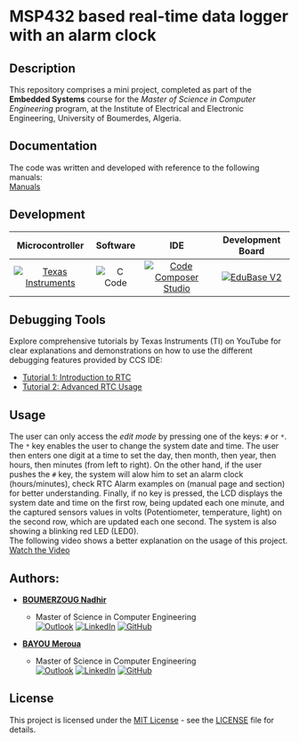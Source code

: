 # MSP432 based real-time data logger with an alarm clock
## **Description**
This repository comprises a mini project, completed as part of the **Embedded Systems** course for the *Master of Science in Computer Engineering* program, at the Institute of Electrical and Electronic Engineering, University of Boumerdes, Algeria.<br>

## **Documentation**
The code was written and developed with reference to the following manuals: <br>
[Manuals](https://github.com/nadirboumerzoug/MS432_data_logger_system/tree/master/Manuals)


## **Development**
| Microcontroller | Software | IDE   | Development Board |
| :---:           | :---:    | :---: | :----------------:|
|[![Texas Instruments](https://img.shields.io/static/v1?label=&message=MSP432&labelColor=white&logoWidth=40&logoHeight=40&logo=data:image/png;base64,iVBORw0KGgoAAAANSUhEUgAAAGwAAAAoCAYAAAAbrx%2B3AAAKYklEQVR42u1aA5B0ORDOzpvV%2FDNr2zv4bfNs27Zt27Zt27Zt2%2Fbd99V2159Lvdm9mdNs1euqrnlJOnlJf0mnu9%2BYgAIK6P%2BkyuLixqVqyjdyuWNIwTATUO7RmLLorNvHpn53eanqyk3N4KQAsDpjqhuKi5tNQLkPWMyYqmtHJT6%2FZUzyx2QkMsoElJuAnZDovH9Caem8tcbUALDPCFgqEhnXXFjYWRWJNKBrMTjPBJQbgJE3aK7dtypi6ieXRmePi8UmNxUWdmnbHWNTv142svedGeWxRU1uUAAYwdijq%2FlcPm%2FeUn%2F4zLLYEq7MkjXlG5j%2FlwLA9upquWTj5rpDY%2FD6LxjR8zLrFqgqX3FUNDqD9VeOjH%2BkskvXlG9o%2Fj8KALsNpo53lDocLLOed5d0KbppTPI7ld%2BgsW4vE9A%2FT3EEwhcM73nF5ctG9L5rA3bOsO7njNCkkpL5WXf1qPhHKIZYN7YsOtOWv3h4zxtRuP3Gn4rAZQMz90ZALuWfN6z7BVF0Wsbp%2BeHSEb3vTy%2BLLbZWY82urDu0p%2B36UbHiSayHx%2FiF22evzuYLfV%2BY711UUBD%2B7S%2FwNxAvcboH1BUtSF0xIv7%2BQKCROwoLew7qab2az%2Bs31e25RkP1Dulk9%2B1svtTndWXhsHdlKBTawvO8NcCrA8BbAc7v4M%2B1Du0b4vdUzzOrBAj5EF1znJR3%2BgPr%2BtGJL3hArhRwp5bHFjlEwBN2nJTmi%2FzMoRunhcOhfQgYgHvFqh4ip6uJvw5rrOfW50vfAqfes19njZGWZIyo9CXnHtHj6w%2BwUxKdD9cXFbXi%2BTc6HdVDTN3VI%2BMfppPfqrXhaDMw%2BQKGk7U46r4D%2F%2Boy5F6FSCFO4S4o%2FyT176NO02RtKH8B%2FhZj74lyufWuvfvGCD0loDtzMXMw%2Fr2Q%2BQH8C%2Fjr%2FPzwC8yHmxykostHznU2bh2b%2FOWSEb1vESCWj4i33co1NWLy2PYV7MC01LbtDcc4YP12WrLzEToi2QJGolJZD2B2oK8DngyFzgtTeTJ%2Fpe8BYk5%2FQDFlgf0rfpdwTw2BFYB%2FxxiznfZR3AD5Ye82PA8FV4Mn4H2ng9c1uUjzVZQucxuAgvn7amQsNoV1K9VXbUkgLkTs5bcrj%2Bxtv0XBOry37QamqlyZLAF7gvV4nOrTLaJi6HeH9H%2BAjq%2FchSc68gRy%2BXA4%2FDbb%2BgDzLrPbsTF27KsPHenzvpZcdkKSbUVFbVZV3inJrgcJyBr1tTvRHIE9OiBrN9bucuuY1E83jU5%2Bt2h15RoK6D8JGBS9GIp1wuNwMtyTWw%2B59%2BSkfQET9iLvQOMQgQUou3EMkf0Zz61zAfVWZr3M5WGaXFSPHpS50VllZYvrKboZATIA%2BkbLAOznqRUlC6jsPw2YwwRwZZ9hZqipg6K39mlPidlsIAAY%2Bxk5TfvbJhOn7mr3fZB9jLkEM8gohOD5WT%2FnYtOWhoMo8G8BRjcfxeFkgLUIeCHjEEDayFLyZ64J87zQ0bwT0XdZMs0hZQsLwx87HmMeTzDl6WxIPChygyuQ5%2F22vA9gv7UUFXW4sv%2F2HebQaMh9D2BPgZKflbFut9zxqHiNn6L9Y2U9kei3pshVOOPmycn9RpyUWWaQUR6yG9e6OUY6AP8yYNN8uk3RQBz9Xobs0zKPBPp8pd6lnL4N4Gy8o3GaEgN4MXmPcG0oX0xP1D28HF%2FmkTKDjBjQlB4bb7%2FDBg1BT9xkT7zsT%2BpTXPhDFi1FvS5A3gs%2BT%2Fh88D18pvMDJV8iyhxvmcetxTT%2BCPO3INzIN2jifN67EuXk9MyPfpvz1NGtxyY6kDGb5YGeZXKEGnhHgNcg04P6K4diydqKdQ%2FtbbuR%2BURx%2F7OlEVDmKRLrgM0i4oKvKHW%2BDAXPB4XuoWWaLp0bFL%2B7JXsafyF7kGsJILfpXLnQMagahrqd%2BAyAbgPfDT4Xc1mO4iZXCBM8WXba15KOCSiHiTttVwImdn4QUgBYBczEqmQfD61T2xzzOR7jbMfcXZ%2BJNQtLfULkfVlSTtN82lYR971KxillYKvtmpoSClOe9WK%2BelROTKUvMYUlfZah08FMSD%2FzHA0u4hzsPvbVorKS8hozwLqHWX2T0N2W0N1e%2BF1f1h3NADBOPnS8fXFLvaaC7pLkaQxcgPKFjFfoUrON6R9xBHpRPoNj0KGg6y1j%2FoLyB5JYfZ4ZDD6zDYO%2FBUfiDoz%2FqLjd32N%2Bm6m3J%2F0%2FJ5CO8peSoHppKhbvfUgzH2kSt1M5Z7JuPMZn7KP9wO%2FLPH%2BAI3K7yCyjMnRMbDWifJhkT7rlk9G30v9n6fOTlL%2FFeDdRz%2BhzKNdJx6hPr%2BGXOCeAvkBGJpFK0onJh8SJ1p13Kr01vbjFhd5c22W3LsndzkyC7hYuUHJ41%2BprQFsx0aoeIfqsYIT4bKWQ6sCTWRYX3qV63STiAZ5mKXYfNzzB%2B%2B6zksae7nSp%2B82JyQr5%2FU4%2BDXVZepGsijXf%2FPAnXC8tjYYR1FXf2kLHqkVA%2B360RKoPx6kZSQ82G8A%2BA39pRfoJFzA9iZJI9QmgxWxYmXXGP66MBdiyVn0V6wSIOM2nAPZUJoBxDXrK3JOUHjDbJLFdSADjiRDZX2mONbmc3wdYnrARwM72SSrnafjBOI9xpZuzzBgwmjg8TucJ00mi3PRnwIzEMmAxi5jYwW6QOQBgxgJsLfmsMQZyV8iCbuaUMgVMYqhvnVNWSAWBH%2BwPMKx%2FY4yxDn7XwzyuYT8bMN5pWOtz9rXhAGYGAIw0UbMtZCQy32W2hjrPHjAQYx7eJWqOsIDLFTDZKTuJzf%2Fd4l9Qv32mgNnMU80NoaYlC8DOo0m27zIJjn%2BmY5AWMLlLuUH5K1eCC1gTmdkZDYl4h2UIGOe5Bu9Kd%2B0CXChjwJwvwD%2FpgAKYTRF6N5jUEXQw1FxwgZkAJpn4UsgebmXKy7MFjH1R%2F4ncIUdzEzDuRH1NBiZxNDjsAxipXUAVvWQGmIow4Yz2fakHO%2FuSNWCafeDJsQALpzm%2BdWqKaCoyBEzvsALWOZtjtOz%2BN33emVBFOoBxLds6DlRjZoAJ%2BQNGivOUZAqYuP8uRXTddOjSAbabD2Cb00b7HOG1eXJUiXRfeXk6C0xSETSjVE6WgBnGJKwTN3cOzZIqRtJoedYiL7C9R6abBDBSsZ4C5gelbiDAajgFYbanuIktwJrBNg3nSU4D2DkuYOKwHUWLhMdaZ7O%2FL3OYaPwQhQJv0MtTvDFP4qev%2FTw%2FIm%2Ft3o3l4vyOpopKE9P5HmMje968%2B2QXvujERm2Wc3CgZbs9AmE5POPAUxnn6UmTeO0L3iVWMBpjpl9ivCrdaIyB8FjiJH5%2F4053Ngj5O44rrJ9X5kBmQz6LZ%2BjSeP5ByAFsCOcoluIO55vaMLFYP3OukHtc3vs53rOJSUPt%2FASvjPJYcJlVHpXONGgGQmKkFG2uZDhGEyDXTDrvGWm1jXXaIk5YMEKi%2FxapK5Ls%2Bma0BHSKaELtDaBjKYiO%2BfbQtqjKyF2Rx3dInR8vypNq9ZlvAL0odThri%2Fv8V6Qb480jie8JfI%2F5DymggAL6A7%2FPpMSyS0OKAAAAAElFTkSuQmCC)](https://github.com/nadirboumerzoug/MSP432_data_logger_system/blob/master/Manuals/MSP432P401R-UserGuide.pdf)| ![C Code](https://img.shields.io/badge/C%20Language-informational?style=flat&logo=C&color=003B57)| [![Code Composer Studio](https://img.shields.io/static/v1?label=&message=Code+Composer+Studio&style=flat&color=black&logo=data:image/png;base64,iVBORw0KGgoAAAANSUhEUgAAACMAAAAjCAMAAAApB0NrAAAACXBIWXMAAA7zAAAO8wEcU5k6AAADAFBMVEVHcEzLAAHMAAHMAAHLAAHMAADMAAHLAAHMAADLAADMAADMAAHJBAXGDQ7LAAHMAADMAADLAAHBCw3LAADLAADBBQbMAQHPAADWAADLAADJDAvBBgbBCwzICwzKDAzKCgvLBAXHCQjLBATVAAC3NTbLAwXEERHKBAbLAADCEhPJBgfLAADJDQzLBgfJDQ3KBQfLAQLHCgvKAwXKCgq2Hx7KCAnLBATHCgrIDAyh%2F%2FjGExLAHyDLBgfLCAfLAgTLAQLLAgSf2%2BfJBgfIDQ7KBgfKBgfKBQbMAgPJBgfICgrLBAXKAwPLCAnJBgfKBQbLAwTLBQbKBAXHCQrJBgfKCgvJBwnCFxrEERHCGBrJBgfLAwPKCwy%2FISbLAgPEDQ3JCAjKBAXLAwXHCgrLAwPGCwrKAwTICwvKCgvGExTBBQbHDg%2FKAgPHCQrBCwzHCgt7t9jCISTKAwPHCQvJBwjIExSj0cHFDg%2FLAwTKBgbMCQnMBwjKBgbGAADGAADLCAnIDAzDAADJBgbHCgvKDg%2FIEhLFFRXLAgPKAwQA%2F6LJBwfJBgjFDw3LCQvDEhPJBQbGEhPLCQq6JibGFBbKAgPIDQ7JExPJBgfABgfKAwTLCQq%2FHyLHCwq9Cw7IBwihTUzFCgvLAADICArGCwvIDQ7KAgPKAwTEEBTCBAjKCAnBBAXCBAXJBwjKAwXJBAXJBwfFCwvGEBDIBgW6QlTHCgzHFhfJCAjGBwjIBwfKAwSoZXXLAwTMAAHMAAG9DxLKCQrICAjLAADCCwzBCwzBCw3LAwTICAnLAwPIDAvFCgnJCgvHCQrICAvJBQfLBAXYAAHMAADWAAHMAAHZAAHXAAHVAAHTAADUAAHPAADSAADWAALWAgPVAADXAALaAAHUAQLWAQPQAQLWAADVAQLLAAHQAADRAADPAQLYAALUAADNAADNAAHSAAHLAQPZAALaAALTAQPLAADMAQLOAAHOAADmAAHaAADRAQLZAADgAQLdAQPiAQLOAgLXAADcAADSAQLTAwVISLWdAAAAznRSTlMA%2B%2Fr7%2FPv%2B%2Fv77%2FfwDAf38%2Bvpe%2FvyQAwMB%2FWGPXQJjjskC0wIH0yC%2B%2BgaZAmKsY6%2F5N8aNCYzBY0sCJxHOzOj99gGVRIvHpuyfgrLcnJ6i5eG5SYaPexAiFpDgkAr8M3G4xFbxP8tFlCuOT%2F1aXFcBD9txc1gDO%2BbDyNbIBwTKVAW%2BUGEwHf7yAXebPqkhtC%2BYEBnuXC%2B3k9mPDGw0fgYs92Q8I%2FPiGZVdjYpu1uB0SjSgAzUTaz5k0ALX9vkmimD4WVtg81PMX0dlU2KJ3d1J1TAAAAOSSURBVDjLddQHfBNVGADw70buvbtrL4mJhajUWgsthdpSbQFBNgIyFQXBKiAyBMS9By7cdU%2BW4N574N5b73K5y2rSmKR7MkXcfpeUtLV4v9%2F9fve%2B%2B79x333vAfS8snMAbgPIGQD%2Fdw1AMer2%2FAXVAEMOro7qB7B%2B7hjVr46bejNA%2F6y%2B4miA4yfc2lQvOopa1FtKLsNYTi%2BR1R%2FgrFllvt2sk%2FpbnU5dbTz5FCvevQ68zyltV1tEjqp%2FDCzrbLGJ1Luj%2FOzxGYVjrCrcZ9RxRIrE754I98x0GpRwvJnM37YlTYbAqjkdftFGNaVh8XyrDfcVBz2E8kX1nUs3Wu1sgJULZntDDE%2BkPY8uuh97bXiuvJUShQsaS2c9kRIfvQbw1ivTwwGZl0K1D0xauejl2giVufqOKRVPAgzahL2%2B%2BOf1NwGq3t2eND2sM9jUHm1jWDGkPr35GYD5c1c%2Fi%2BYzI9Fe%2Bg7Ae2uX%2FO0VWFETnXIg%2Bv6L8wAeL37K%2B9cLaD43P9WNdDpeXdxoaGVSIrnsk8EAw05kOnZvNZ7HF%2Bd57YQREv7yNW9gmkpWd8Yrv8fw8pN2qTpDRDVt8LNdomImX3p7A6b7x28x%2BFVlPCqIVKOMei42j%2FDaiE4EIrv9TQtPOx0jBT98HTM9DBEEXRDVw7uMoLndmDSxIfrlGhj2Uzjgdgs73eJOnXYbTYiZMkc06YP9K%2BC73z6UiS5zoeguqmcM3zz6krwdYc2ls%2BrH8E3MTjSXP7rwppI%2FuW4TmQwwonAsFRy1FXDYz3aBtA4cXgXFv7Bpc4hlrr4Un%2B4yGEftsZbh264aifUw81cc59Au05w3EgbDvWrGBK6Da6%2BHqT1N5ApAM8MyR6bNCZB1DUyw5uoySvDyifiEhvVlDNb3Mr%2BcMboUjBfeCCt8KTO0xi6bV%2BLvGtug6EzaBBxU93jMcOXoNsnhOxWNTWmYU9qo6pJGixIp8%2FseTqpz8XwkJGksmmNqbJoQTFCG6gpH9j6CZt60MWrIxlMXr2iE9Z0BuTWYeIpZV8SgOu6O6lTVj7r4QqxUWdBIxhChTmLqfVMmVafq2dqOBcPzw8122VVnrRnnwv9rCzXNtqqgX3b6tMCNdv7avJhXYljMIRqe9xvTL7oA%2B2f32Mx4j7hhn%2BEMV8DQGGsmt%2BcW9BYH1J2lZ%2B59DHL3x5esG99XHDgYHnp4Gjw4eXmv46DvAVMFx%2F1X%2FAuakVjhU6Z2TQAAAABJRU5ErkJggg%3D%3D&logoHeight=40)](https://www.ti.com/tool/download/CCSTUDIO/6.2.0.00050) | [![EduBase V2](https://img.shields.io/badge/EduBase%20V2-9cf?style=flat&logoColor=white)](https://github.com/nadirboumerzoug/MSP432_data_logger_system/blob/master/Manuals/EduBaseV2_TI_Arm_MSP432Tiva_user_guide_ver1.13.pdf) |





## Debugging Tools

Explore comprehensive tutorials by Texas Instruments (TI) on YouTube for clear explanations and demonstrations on how to use the different debugging features provided by CCS IDE:
- [Tutorial 1: Introduction to RTC](https://www.youtube.com/watch?v=5UqvUOpf5H8&list=PL3NIKJ0FKtw4OhL1t4gf3Jzltma6-QEU6&index=20)
- [Tutorial 2: Advanced RTC Usage](https://www.youtube.com/watch?v=5UqvUOpf5H8&list=PL3NIKJ0FKtw4OhL1t4gf3Jzltma6-QEU6&index=20)



## **Usage**
The user can only access the *edit mode* by pressing one of the keys: `#` or `*`. The `*` key enables the user to change the system date and time. The user then enters one digit at a time to set the day, then month, then year, then hours, then minutes (from left to right). On the other hand, if the user pushes the `#` key, the system will alow him to set an alarm clock (hours/minutes), check RTC Alarm examples on (manual page and section) for better understanding. Finally, if no key is pressed, the LCD displays the system date and time on the first row, being updated each one minute, and the captured sensors values in volts (Potentiometer, temperature, light) on the second row, which are updated each one second. The system is also showing a blinking red LED (LED0). <br>
The following video shows a better explanation on the usage of this project.<br>
[Watch the Video](https://youtu.be/vnx6vwibcns?si=IBeD4j8kxLlfd3S9)






## **Authors:**
* [**BOUMERZOUG Nadhir** ](https://github.com/nadirboumerzoug)<br>
  * Master of Science in Computer Engineering<br>
[![Outlook](https://img.shields.io/badge/Microsoft_Outlook-0078D4?style=for-the-badge&logo=microsoft-outlook&logoColor=white&style=flat)](mailto:bmrzgnadir@gmail.com) 
[![LinkedIn](https://img.shields.io/badge/LinkedIn-0077B5?style=for-the-badge&logo=linkedin&logoColor=white&style=flat)](https://www.linkedin.com/in/nadhirboumerzoug/) [![GitHub](https://img.shields.io/badge/GitHub-100000?style=for-the-badge&logo=github&logoColor=white&style=flat)](https://github.com/nadirboumerzoug)

* [**BAYOU Meroua** ](https://github.com/MerouaBa)<br>
  * Master of Science in Computer Engineering<br>
[![Outlook](https://img.shields.io/badge/Microsoft_Outlook-0078D4?style=for-the-badge&logo=microsoft-outlook&logoColor=white&style=flat)](mailto:bayoumeroua2@gmail.com) 
[![LinkedIn](https://img.shields.io/badge/LinkedIn-0077B5?style=for-the-badge&logo=linkedin&logoColor=white&style=flat)](https://www.linkedin.com/in/meroua-bayou-3333a71ab/) [![GitHub](https://img.shields.io/badge/GitHub-100000?style=for-the-badge&logo=github&logoColor=white&style=flat)](https://github.com/MerouaBa)

## License

This project is licensed under the [MIT License](https://opensource.org/licenses/MIT) - see the [LICENSE](LICENSE) file for details.


